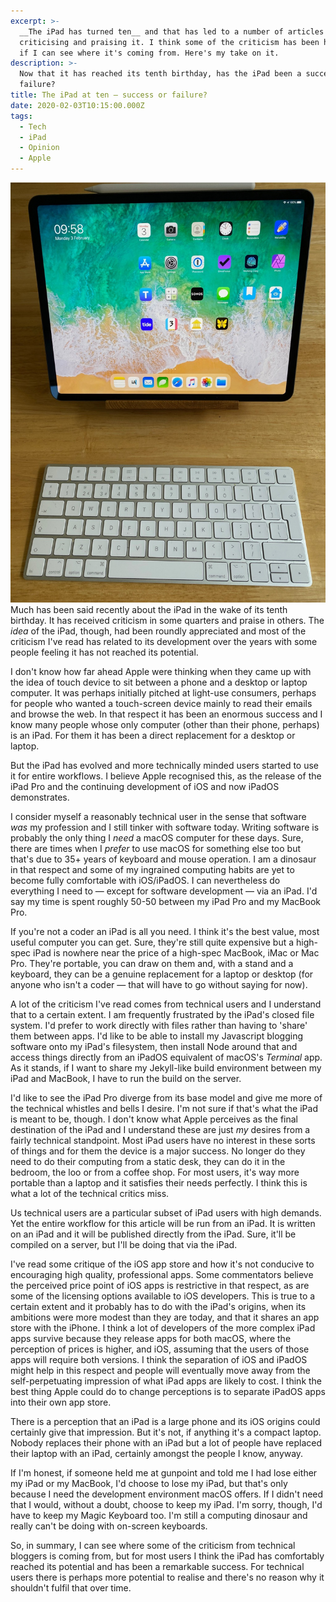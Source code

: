 ```yaml
---
excerpt: >-
  __The iPad has turned ten__ and that has led to a number of articles both
  criticising and praising it. I think some of the criticism has been harsh even
  if I can see where it's coming from. Here's my take on it.
description: >-
  Now that it has reached its tenth birthday, has the iPad been a success or a
  failure?
title: The iPad at ten — success or failure?
date: 2020-02-03T10:15:00.000Z
tags:
  - Tech
  - iPad
  - Opinion
  - Apple
---
```

![iPad and Smart Keyboard.](/assets/images/posts/2020/02/2020-02-03-ipad-pic.jpg "class=s50 right|@itemprop=image")Much has been said recently about the iPad in the wake of its tenth birthday. It has received criticism in some quarters and praise in others. The *idea* of the iPad, though, had been roundly appreciated and most of the criticism I've read has related to its development over the years with some people feeling it has not reached its potential.

I don't know how far ahead Apple were thinking when they came up with the idea of touch device to sit between a phone and a desktop or laptop computer. It was perhaps initially pitched at light-use consumers, perhaps for people who wanted a touch-screen device mainly to read their emails and browse the web. In that respect it has been an enormous success and I know many people whose only computer (other than their phone, perhaps) is an iPad. For them it has been a direct replacement for a desktop or laptop. 

But the iPad has evolved and more technically minded users started to use it for entire workflows. I believe Apple recognised this, as the release of the iPad Pro and the continuing development of iOS and now iPadOS demonstrates.

I consider myself a reasonably technical user in the sense that software *was* my profession and I still tinker with software today. Writing software is probably the only thing I *need* a macOS computer for these days. Sure, there are times when I *prefer* to use macOS for something else too but that's due to 35+ years of keyboard and mouse operation. I am a dinosaur in that respect and some of my ingrained computing habits are yet to become fully comfortable with iOS/iPadOS. I can nevertheless do everything I need to — except for software development — via an iPad. I'd say my time is spent roughly 50-50 between my iPad Pro and my MacBook Pro.

If you're not a coder an iPad is all you need. I think it's the best value, most useful computer you can get. Sure, they're still quite expensive but a high-spec iPad is nowhere near the price of a high-spec MacBook, iMac or Mac Pro. They're portable, you can draw on them and, with a stand and a keyboard, they can be a genuine replacement for a laptop or desktop (for anyone who isn't a coder — that will have to go without saying for now).

A lot of the criticism I've read comes from technical users and I understand that to a certain extent. I am frequently frustrated by the iPad's closed file system. I'd prefer to work directly with files rather than having to 'share' them between apps. I'd like to be able to install my Javascript blogging software onto my iPad's filesystem, then install Node around that and access things directly from an iPadOS equivalent of macOS's *Terminal* app. As it stands, if I want to share my Jekyll-like build environment between my iPad and MacBook, I have to run the build on the server.

I'd like to see the iPad Pro diverge from its base model and give me more of the technical whistles and bells I desire. I'm not sure if that's what the iPad is meant to be, though. I don't know what Apple perceives as the final destination of the iPad and I understand these are just *my* desires from a fairly technical standpoint. Most iPad users have no interest in these sorts of things and for them the device is a major success. No longer do they need to do their computing from a static desk, they can do it in the bedroom, the loo or from a coffee shop. For most users, it's way more portable than a laptop and it satisfies their needs perfectly. I think this is what a lot of the technical critics miss.

Us technical users are a particular subset of iPad users with high demands. Yet the entire workflow for this article will be run from an iPad. It is written on an iPad and it will be published directly from the iPad. Sure, it'll be compiled on a server, but I'll be doing that via the iPad.

I've read some critique of the iOS app store and how it's not conducive to encouraging high quality, professional apps. Some commentators believe the perceived price point of iOS apps is restrictive in that respect, as are some of the licensing options available to iOS developers. This is true to a certain extent and it probably has to do with the iPad's origins, when its ambitions were more modest than they are today, and that it shares an app store with the iPhone. I think a lot of developers of the more complex iPad apps survive because they release apps for both macOS, where the perception of prices is higher, and iOS, assuming that the users of those apps will require both versions. I think the separation of iOS and iPadOS might help in this respect and people will eventually move away from the self-perpetuating impression of what iPad apps are likely to cost. I think the best thing Apple could do to change perceptions is to separate iPadOS apps into their own app store.

There is a perception that an iPad is a large phone and its iOS origins could certainly give that impression. But it's not, if anything it's a compact laptop. Nobody replaces their phone with an iPad but a lot of people have replaced their laptop with an iPad, certainly amongst the people I know, anyway. 

If I'm honest, if someone held me at gunpoint and told me I had lose either my iPad or my MacBook, I'd choose to lose my iPad, but that's only because I need the development environment macOS offers. If I didn't need that I would, without a doubt, choose to keep my iPad. I'm sorry, though, I'd have to keep my Magic Keyboard too. I'm still a computing dinosaur and really can't be doing with on-screen keyboards.

So, in summary, I can see where some of the criticism from technical bloggers is coming from, but for most users I think the iPad has comfortably reached its potential and has been a remarkable success. For technical users there is perhaps more potential to realise and there's no reason why it shouldn't fulfil that over time.

